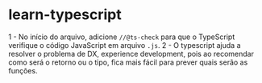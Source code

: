 # learn-typescript

1 - No início do arquivo, adicione `//@ts-check` para que o TypeScript verifique o código JavaScript em arquivo `.js`.
2 - O typescript ajuda a resolver o problema de DX, experience development, pois ao recomendar como será o retorno ou o tipo, fica mais fácil para prever quais serão as funções.